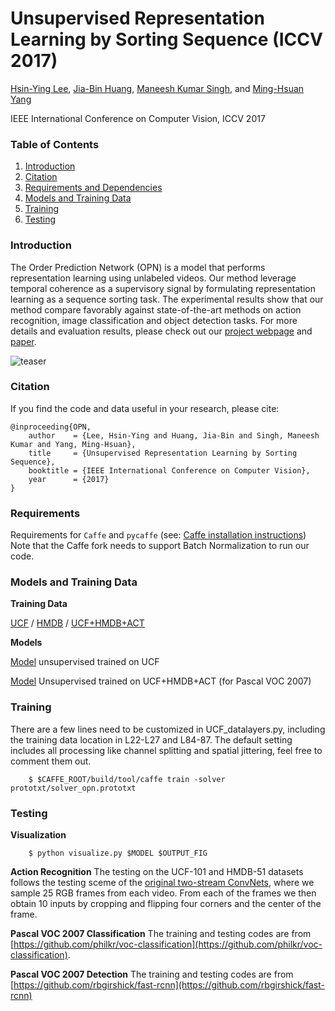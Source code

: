 # Unsupervised Representation Learning by Sorting Sequence (ICCV 2017)
[Hsin-Ying Lee](http://vllab1.ucmerced.edu/~hylee/),
[Jia-Bin Huang](https://filebox.ece.vt.edu/~jbhuang/),
[Maneesh Kumar Singh](https://scholar.google.com/citations?user=hdQhiFgAAAAJ),
and [Ming-Hsuan Yang](http://faculty.ucmerced.edu/mhyang/)

IEEE International Conference on Computer Vision, ICCV 2017

### Table of Contents
1. [Introduction](#introduction)
1. [Citation](#citation)
1. [Requirements and Dependencies](#requirements)
1. [Models and Training Data](#models-and-training-data)
1. [Training](#training)
1. [Testing](#testing)

### Introduction
The Order Prediction Network (OPN) is a model that performs representation learning using unlabeled videos. Our method leverage temporal coherence as a supervisory signal by formulating representation learning as a sequence sorting task. The experimental results show that our method compare favorably against state-of-the-art methods on action recognition, image classification and object detection tasks. For more details and evaluation results, please check out our [project webpage](http://vllab1.ucmerced.edu/~hylee/OPN/) and [paper](http://vllab1.ucmerced.edu/~hylee/publication/ICCV17_OPN.pdf).

![teaser](http://vllab1.ucmerced.edu/~hylee/OPN/images/sorting.gif)

### Citation
If you find the code and data useful in your research, please cite:
    
    @inproceeding{OPN,
        author    = {Lee, Hsin-Ying and Huang, Jia-Bin and Singh, Maneesh Kumar and Yang, Ming-Hsuan}, 
        title     = {Unsupervised Representation Learning by Sorting Sequence}, 
        booktitle = {IEEE International Conference on Computer Vision},
        year      = {2017}
    }

### Requirements
Requirements for `Caffe` and `pycaffe` (see: [Caffe installation instructions](http://caffe.berkeleyvision.org/installation.html))
Note that the Caffe fork needs to support Batch Normalization to run our code.

### Models and Training Data
**Training Data**

[UCF](http://vllab1.ucmerced.edu/~hylee/OPN/results/UCF_train.mat)  /  [HMDB](http://vllab1.ucmerced.edu/~hylee/OPN/results/HMDB_train.mat) /   [UCF+HMDB+ACT](http://vllab1.ucmerced.edu/~hylee/OPN/results/UCF_HMDB_ACT.mat)

**Models**

[Model](http://vllab1.ucmerced.edu/~hylee/OPN/results/UCF_OPN.caffemodel) unsupervised trained on UCF

[Model](http://vllab1.ucmerced.edu/~hylee/OPN/results/UCFHMDBACT_nobn.caffemodel) Unsupervised trained on UCF+HMDB+ACT (for Pascal VOC 2007)

### Training
There are a few lines need to be customized in UCF_datalayers.py, including the training data location in L22-L27 and L84-87. The default setting includes all processing like channel splitting and spatial jittering, feel free to comment them out.

        $ $CAFFE_ROOT/build/tool/caffe train -solver prototxt/solver_opn.prototxt
### Testing

**Visualization**

        $ python visualize.py $MODEL $OUTPUT_FIG
        
**Action Recognition**
The testing on the UCF-101 and HMDB-51 datasets follows the testing sceme of the [original two-stream ConvNets](https://arxiv.org/pdf/1406.2199.pdf), where we sample 25 RGB frames from each video. From each of the frames we then obtain 10 inputs by cropping and flipping four corners and the center of the frame. 

**Pascal VOC 2007 Classification**
The training and testing codes are from [https://github.com/philkr/voc-classification](https://github.com/philkr/voc-classification).

**Pascal VOC 2007 Detection**
The training and testing codes are from [https://github.com/rbgirshick/fast-rcnn](https://github.com/rbgirshick/fast-rcnn)
